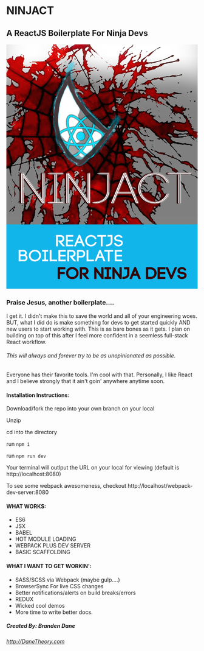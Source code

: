 # NINJACT
## A ReactJS Boilerplate For Ninja Devs
<img src="https://raw.githubusercontent.com/DaneTheory/ninjact/master/src/public/images/ninjact.png" />

### Praise Jesus, another boilerplate....
<p>I get it. I didn't make this to save the world and all of your engineering woes. BUT, what I did do is make something for devs to get started quickly AND new users to start working with. This is as bare bones as it gets. I plan on building on top of this after I feel more confident in a seemless full-stack React workflow.</p>

###### This will always and forever try to be as unopinionated as possible.
<p>Everyone has their favorite tools. I'm cool with that. Personally, I like React and I believe strongly that it ain't goin' anywhere anytime soon.</p>

#### Installation Instructions:
<p>Download/fork the repo into your own branch on your local</p>
<p>Unzip</p>
<p>cd into the directory</p>
<p>run <code>npm i</code></p>
<p>run <code>npm run dev</code></p>
<p>Your terminal will outlput the URL on your local for viewing (default is http://localhost:8080)</p>
<p>To see some webpack awesomeness, checkout http://localhost/webpack-dev-server:8080</p>
  
#### WHAT WORKS:
  <ul>
    <li>ES6</li>
    <li>JSX</li>
    <li>BABEL</li>
    <li>HOT MODULE LOADING</li>
    <li>WEBPACK PLUS DEV SERVER</li>
    <li>BASIC SCAFFOLDING</li>
  </ul>

#### WHAT I WANT TO GET WORKIN':
  <ul>
    <li>SASS/SCSS via Webpack (maybe gulp....)</li>
    <li>BrowserSync For live CSS changes</li>
    <li>Better notifications/alerts on build breaks/errors</li>
    <li>REDUX</li>
    <li>Wicked cool demos</li>
    <li>More time to write better docs.</li>
  </ul>

##### Created By: Branden Dane
###### http://DaneTheory.com
